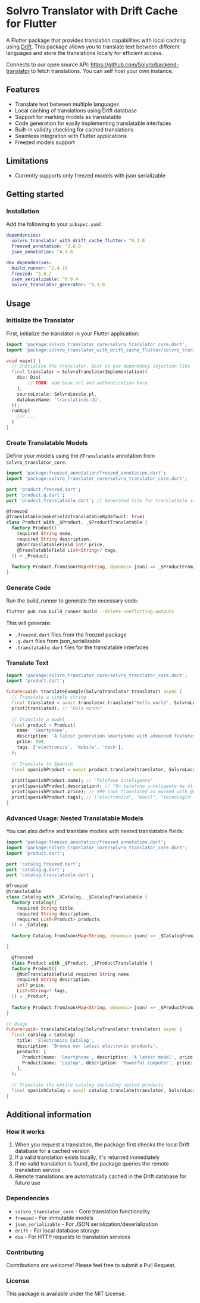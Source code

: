# Solvro Translator with Drift Cache for Flutter

A Flutter package that provides translation capabilities with local caching using [Drift](https://drift.simonbinder.eu/). This package allows you to translate text between different languages and store the translations locally for efficient access.

Connects to our open source API: https://github.com/Solvro/backend-translator to fetch translations. You can self host your own instance.

## Features

- Translate text between multiple languages
- Local caching of translations using Drift database
- Support for marking models as translatable
- Code generation for easily implementing translatable interfaces
- Built-in validity checking for cached translations
- Seamless integration with Flutter applications
- Freezed models support

## Limitations

- Currently supports only freezed models with json serializable

## Getting started

### Installation

Add the following to your `pubspec.yaml`:

```yaml
dependencies:
  solvro_translator_with_drift_cache_flutter: ^0.3.0
  freezed_annotation: ^3.0.0
  json_annotation: ^4.9.0

dev_dependencies:
  build_runner: ^2.4.15
  freezed: ^3.0.2
  json_serializable: ^6.9.4
  solvro_translator_generator: ^0.3.0
```

## Usage

### Initialize the Translator

First, initialize the translator in your Flutter application:

```dart
import 'package:solvro_translator_core/solvro_translator_core.dart';
import 'package:solvro_translator_with_drift_cache_flutter/solvro_translator.dart';

void main() {
  // Initialize the translator. Best to use dependency injection like `get_it` or `riverpod`
  final translator = SolvroTranslatorImplementation((
    dio: Dio(
        // TODO: add base url and authentication here
    ),
    sourceLocale: SolvroLocale.pl,
    databaseName: 'translations.db',
  ));
  runApp(
    /// ...
  )
}
```

### Create Translatable Models

Define your models using the `@Translatable` annotation from `solvro_translator_core`:

```dart
import 'package:freezed_annotation/freezed_annotation.dart';
import 'package:solvro_translator_core/solvro_translator_core.dart';

part 'product.freezed.dart';
part 'product.g.dart';
part 'product.translatable.dart'; // Generated file for translatable interface

@freezed
@Translatable(makeFieldsTranslatableByDefault: true)
class Product with _$Product, _$ProductTranslatable {
  factory Product({
    required String name,
    required String description,
    @NonTranslatableField int? price,
    @TranslatableField List<String>? tags,
  }) = _Product;
  
  factory Product.fromJson(Map<String, dynamic> json) => _$ProductFromJson(json);
}
```

### Generate Code

Run the build_runner to generate the necessary code:

```bash
flutter pub run build_runner build --delete-conflicting-outputs
```

This will generate:
- `.freezed.dart` files from the freezed package
- `.g.dart` files from json_serializable
- `.translatable.dart` files for the translatable interfaces

### Translate Text

```dart
import 'package:solvro_translator_core/solvro_translator_core.dart';
import 'product.dart';

Future<void> translateExample(SolvroTranslator translator) async {
  // Translate a simple string
  final translated = await translator.translate('Hello world', SolvroLocale.es);
  print(translated); // "Hola mundo"
  
  // Translate a model
  final product = Product(
    name: 'Smartphone',
    description: 'A latest generation smartphone with advanced features',
    price: 999,
    tags: ['electronics', 'mobile', 'tech'],
  );
  
  // Translate to Spanish
  final spanishProduct = await product.translate(translator, SolvroLocale.es);
  
  print(spanishProduct.name); // "Teléfono inteligente"
  print(spanishProduct.description); // "Un teléfono inteligente de última generación con características avanzadas"
  print(spanishProduct.price); // 999 (not translated as marked with @NonTranslatableField)
  print(spanishProduct.tags); // ["electrónica", "móvil", "tecnología"]
}
```

### Advanced Usage: Nested Translatable Models

You can also define and translate models with nested translatable fields:

```dart
import 'package:freezed_annotation/freezed_annotation.dart';
import 'package:solvro_translator_core/solvro_translator_core.dart';
import 'product.dart';

part 'catalog.freezed.dart';
part 'catalog.g.dart';
part 'catalog.translatable.dart';

@freezed
@translatable
class Catalog with _$Catalog, _$CatalogTranslatable {
  factory Catalog({
    required String title,
    required String description,
    required List<Product> products,
  }) = _Catalog;
  
  factory Catalog.fromJson(Map<String, dynamic> json) => _$CatalogFromJson(json);

}

  @freezed
  class Product with _$Product, _$ProductTranslatable {
  factory Product({
    @NonTranslatableField required String name,
    required String description,
    int? price,
    List<String>? tags,
  }) = _Product;
  
  factory Product.fromJson(Map<String, dynamic> json) => _$ProductFromJson(json);
}

// Usage
Future<void> translateCatalog(SolvroTranslator translator) async {
  final catalog = Catalog(
    title: 'Electronics Catalog',
    description: 'Browse our latest electronic products',
    products: [
      Product(name: 'Smartphone', description: 'A latest model', price: 999),
      Product(name: 'Laptop', description: 'Powerful computer', price: 1299),
    ],
  );
  
  // Translate the entire catalog including nested products
  final spanishCatalog = await catalog.translate(translator, SolvroLocale.es);
}
```

## Additional information

### How it works

1. When you request a translation, the package first checks the local Drift database for a cached version
2. If a valid translation exists locally, it's returned immediately
3. If no valid translation is found, the package queries the remote translation service
4. Remote translations are automatically cached in the Drift database for future use

### Dependencies

- `solvro_translator_core` - Core translation functionality
- `freezed` - For immutable models
- `json_serializable` - For JSON serialization/deserialization
- `drift` - For local database storage
- `dio` - For HTTP requests to translation services

### Contributing

Contributions are welcome! Please feel free to submit a Pull Request.

### License

This package is available under the MIT License.
